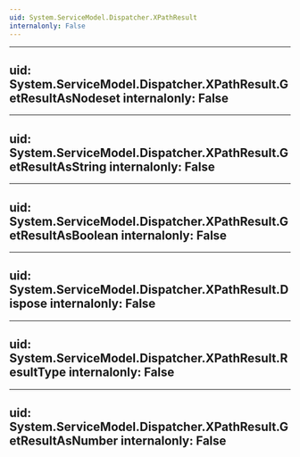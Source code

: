 ```yaml
---
uid: System.ServiceModel.Dispatcher.XPathResult
internalonly: False
---
```


---
uid: System.ServiceModel.Dispatcher.XPathResult.GetResultAsNodeset
internalonly: False
---

---
uid: System.ServiceModel.Dispatcher.XPathResult.GetResultAsString
internalonly: False
---

---
uid: System.ServiceModel.Dispatcher.XPathResult.GetResultAsBoolean
internalonly: False
---

---
uid: System.ServiceModel.Dispatcher.XPathResult.Dispose
internalonly: False
---

---
uid: System.ServiceModel.Dispatcher.XPathResult.ResultType
internalonly: False
---

---
uid: System.ServiceModel.Dispatcher.XPathResult.GetResultAsNumber
internalonly: False
---

